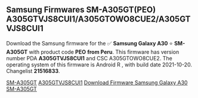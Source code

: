 <h2>Samsung Firmwares SM-A305GT(PEO) A305GTVJS8CUI1/A305GTOWO8CUE2/A305GTVJS8CUI1</h2>
Download the Samsung firmware for the ✅ <strong>Samsung Galaxy A30 </strong> ⭐ <strong>SM-A305GT</strong> with product code <strong>PEO</strong> <strong> from Peru</strong>. This firmware has version number PDA <strong>A305GTVJS8CUI1</strong> and CSC A305GTOWO8CUE2. The operating system of this firmware is Android R , with build date 2021-10-20. Changelist <strong>21516833</strong>.


[SM-A305GT](https://samfirm.shop/samsung/model/SM-A305GT)
[A305GTVJS8CUI1](https://samfirm.shop/samsung/pda/A305GTVJS8CUI1)
[Download Firmware Samsung Galaxy A30 SM-A305GT](https://samfirm.shop/samsung/firmware/466850)
